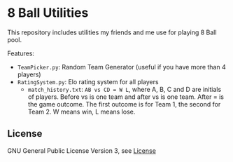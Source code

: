 8 Ball Utilities
================

This repository includes utilities my friends and me use for playing 8 Ball pool.

Features:
* `TeamPicker.py`: Random Team Generator (useful if you have more than 4 players)
* `RatingSystem.py`: Elo rating system for all players
    * `match_history.txt`: `AB vs CD = W L`, where A, B, C and D are initials of players. Before vs is one team and after vs is one team. After = is the game outcome. The first outcome is for Team 1, the second for Team 2. W means win, L means lose.

## License

GNU General Public License Version 3, see [License](./License.md)
